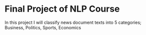 # Final Project of NLP Course
In this project I will classify news document texts into 5 categories;  Business, Politics, Sports, Economics
